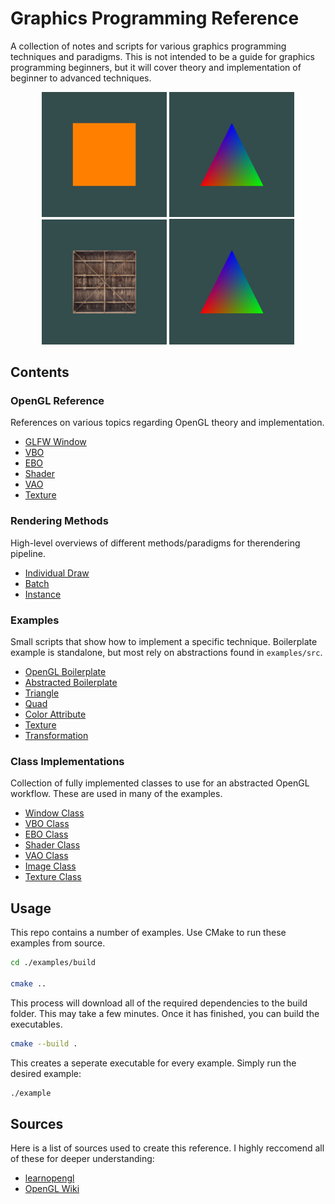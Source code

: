 # Graphics Programming Reference
A collection of notes and scripts for various graphics programming techniques and paradigms. This is not intended to be a guide for graphics programming beginners, but it will cover theory and implementation of beginner to advanced techniques.

<p align="center">
    <img src="examples/images/quad.png" alt="mud" width="200"/>
    <img src="examples/images/triangle.png" alt="foil" width="200"/>
    <img src="examples/images/texture.png" alt="mud" width="200"/>
    <img src="examples/images/triangle.png" alt="mud" width="200"/>
</p>

## Contents

### OpenGL Reference
References on various topics regarding OpenGL theory and implementation. 
- [GLFW Window](./opengl_reference/window.md)
- [VBO](./opengl_reference/vbo.md)
- [EBO](./opengl_reference/ebo.md)
- [Shader](./opengl_reference/shader.md)
- [VAO](./opengl_reference/vao.md)
- [Texture](./opengl_reference/texture.md)

### Rendering Methods
High-level overviews of different methods/paradigms for therendering pipeline.
- [Individual Draw](./rendering_methods/individual_draw_rendering.md)
- [Batch](./rendering_methods/batch_rendering.md)
- [Instance](./rendering_methods/instance_rendering.md)

### Examples
Small scripts that show how to implement a specific technique.
Boilerplate example is standalone, but most rely on abstractions found in `examples/src`. 
- [OpenGL Boilerplate](./examples/01_boilerplate.cpp)
- [Abstracted Boilerplate](./examples/02_abstracted_boilerplate.cpp)
- [Triangle](./examples/03_triangle.cpp)
- [Quad](./examples/04_quad.cpp)
- [Color Attribute](./examples/05_color_attrib.cpp)
- [Texture](./examples/06_texture.cpp)
- [Transformation](./examples/07_transformation.cpp)

### Class Implementations
Collection of fully implemented classes to use for an abstracted OpenGL workflow. 
These are used in many of the examples. 
- [Window Class](./examples/src/window.cpp)
- [VBO Class](./examples/src/vbo.cpp)
- [EBO Class](./examples/src/ebo.cpp)
- [Shader Class](./examples/src/shader.cpp)
- [VAO Class](./examples/src/vao.cpp)
- [Image Class](./examples/src/image.cpp)
- [Texture Class](./examples/src/texture.cpp)

## Usage
This repo contains a number of examples. Use CMake to run these examples from source.

```bash
cd ./examples/build

cmake ..
```

This process will download all of the required dependencies to the build folder. This may take a few minutes. Once it has finished, you can build the executables. 

```bash
cmake --build .

```

This creates a seperate executable for every example. Simply run the desired example:

```bash
./example
```

## Sources
Here is a list of sources used to create this reference. I highly reccomend all of these for deeper understanding:
- [learnopengl](https://learnopengl.com)
- [OpenGL Wiki](https://www.khronos.org/opengl/wiki/)